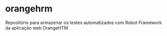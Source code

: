 # orangehrm
Repositório para armazenar os testes automatizados com Robot Framework da aplicação web OrangeHTM
